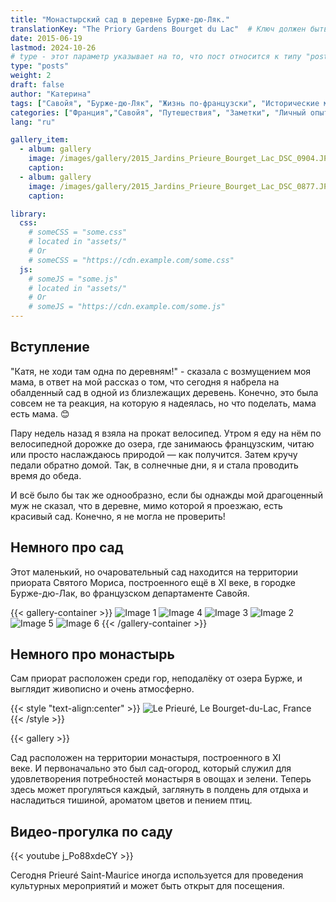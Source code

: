 ```yaml
---
title: "Монастырский сад в деревне Бурже-дю-Ляк."
translationKey: "The Priory Gardens Bourget du Lac"  # Ключ должен быть уникальным и постоянным
date: 2015-06-19
lastmod: 2024-10-26
# type - этот параметр указывает на то, что пост относится к типу "post"
type: "posts"
weight: 2
draft: false
author: "Катерина"
tags: ["Савойя", "Бурже-дю-Ляк", "Жизнь по-французски", "Исторические места", "Велопрогулки"]
categories: ["Франция","Савойя", "Путешествия", "Заметки", "Личный опыт"]
lang: "ru"

gallery_item:
  - album: gallery
    image: /images/gallery/2015_Jardins_Prieure_Bourget_Lac_DSC_0904.JPG
    caption: 
  - album: gallery
    image: /images/gallery/2015_Jardins_Prieure_Bourget_Lac_DSC_0877.JPG
    caption: 

library:
  css:
    # someCSS = "some.css"
    # located in "assets/"
    # Or
    # someCSS = "https://cdn.example.com/some.css"
  js:
    # someJS = "some.js"
    # located in "assets/"
    # Or
    # someJS = "https://cdn.example.com/some.js"
---
```


## Вступление

"Катя, не ходи там одна по деревням!" - сказала с возмущением моя мама, в ответ на мой рассказ о том, что сегодня я набрела на обалденный сад в одной из близлежащих деревень. Конечно, это была совсем не та реакция, на которую я надеялась, но что поделать, мама есть мама. 😊

Пару недель назад я взяла на прокат велосипед. Утром я еду на нём по велосипедной дорожке до озера, где занимаюсь французским, читаю или просто наслаждаюсь природой — как получится. Затем кручу педали обратно домой. Так, в солнечные дни, я и стала проводить время до обеда.

И всё было бы так же однообразно, если бы однажды мой драгоценный муж не сказал, что в деревне, мимо которой я проезжаю, есть красивый сад. Конечно, я не могла не проверить!

## Немного про сад

Этот маленький, но очаровательный сад находится на территории приората Святого Мориса, построенного ещё в XI веке, в городке Бурже-дю-Лак, во французском департаменте Савойя.

{{< gallery-container >}}
<img src="/images/2015_Jardins_Prieure_Borget_Lac_DSC_0842.jpg" alt="Image 1">
<img src="/images/2015_Jardins_Prieure_Borget_Lac_DSC_0858.jpg" alt="Image 4">
<img src="/images/2015_Jardins_Prieure_Borget_Lac_DSC_0851.jpg" alt="Image 3">
<img src="/images/2015_Jardins_Prieure_Borget_Lac_DSC_0869.jpg" alt="Image 2">
<img src="/images/2015_Jardins_Prieure_Borget_Lac_DSC_0865.jpg" alt="Image 5">
<img src="/images/2015_Jardins_Prieure_Borget_Lac_DSC_0870.jpg" alt="Image 6">
{{< /gallery-container >}}

## Немного про монастырь

Сам приорат расположен среди гор, неподалёку от озера Бурже, и выглядит живописно и очень атмосферно.

{{< style "text-align:center" >}}
![Le Prieuré, Le Bourget-du-Lac, France](/images/2015_Jardins_Prieure_Borget_Lac.jpg)
{{< /style >}}

{{< gallery >}}

Сад расположен на территории монастыря, построенного в XI веке. И первоначально это был сад-огород, который служил для удовлетворения потребностей монастыря в овощах и зелени. Теперь здесь может прогуляться каждый, заглянуть в полдень для отдыха и насладиться тишиной, ароматом цветов и пением птиц.

## Видео-прогулка по саду

{{< youtube j_Po88xdeCY >}}

Сегодня Prieuré Saint-Maurice иногда используется для проведения культурных мероприятий и может быть открыт для посещения.